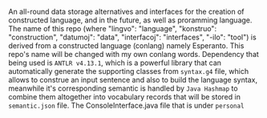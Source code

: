 An all-round data storage alternatives and interfaces for the creation of constructed language, and in the future, as well as proramming language.
The name of this repo (where "lingvo": "language", "konstruo": "construction", "datumoj": "data", "interfacoj": "interfaces", "-ilo": "tool") is derived from a constructed language (conlang) namely Esperanto. This repo's name will be changed with my own conlang words.
Dependency that being used is `ANTLR v4.13.1`, which is a powerful library that can automatically generate the supporting classes from `syntax.g4` file, which allows to construe an input sentence and also to build the language syntax, meanwhile it's corresponding semantic is handled by `Java Hashmap` to combine them altogether into vocabulary records that will be stored in `semantic.json` file. The ConsoleInterface.java file that is under `personal`
